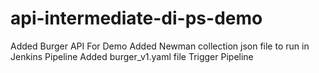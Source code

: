 # api-intermediate-di-ps-demo
Added Burger API For Demo
Added Newman collection json file to run in Jenkins Pipeline
Added burger_v1.yaml file
Trigger Pipeline

